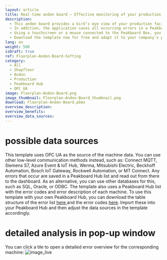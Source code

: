 ```yaml
---
layout: article
title: Real-time andon board – Effective monitoring of your production from a bird's eye view 
description: 
  - This andon board provides a bird’s eye view of your production facility and uses an andon traffic light to visualize the current status of each of your machines in real time. Green shows that the machine is running, yellow means that the machine is being configured, and red indicates an error. In the event of an error, the reason for it is also displayed directly. This way, you can immediately identify deviations and malfunctions and react to problems swiftly, which leads to higher productivity and better quality in your production.
  - In addition, the application saves all occurring errors in a Peakboard Hub list. The persistent data is displayed in the right pane of the dashboard. This shows both the recent issues and the total number of incidents for that day.
  - Using a touchscreen or a mouse connected to the Peakboard Box, you can click on the tiles in the lower right area. This opens a window displaying a detailed list of errors and analysis of the respective machine. The continuous monitoring, documentation, and analysis of errors let you identify the causes and achieve long-term improvements in the production process.
  - Download the template now for free and adapt it to your company's production environment without any programming effort. For even easier usability, all scripts in this template were created with Peakboard Building Blocks, our low-code script editor. 
lang: en
weight: 580
isDraft: true
ref: Floorplan-Andon-Board-Softing
category:
  - All
  - Shopfloor
  - Andon
  - Production
  - Peakboard Hub
  - OPC UA
image: Floorplan-Andon-Board.png
image_thumbnail: Floorplan-Andon-Board_thumbnail.png
download: Floorplan-Andon-Board.pbmx
overview_description:
overview_benefits:
overview_data_sources:
---
```

# possible data sources
This template uses OPC UA as the source of the machine data. You can use other low-level communication methods instead, such as: Connect MQTT, Siemens S7, Azure Event & IoT Hub, Werma, Mitsubishi Electric, Beckhoff Automation, Bosch IoT Gateway, Rockwell Automation, or MT Connect. Any errors that occur are saved in a Peakboard Hub list and read out from there to the dashboard. As an alternative, you can use other databases for this, such as SQL, Oracle, or ODBC. The template also uses a Peakboard Hub list with the error codes and error description of each machine. To use this template with your own Peakboard Hub, you can download the table structure of the error list <a href="ErrorsList.txt" class="inline" download>here </a> and the error codes <a href="ErrorsMapping.txt" class="inline" download>here</a>. Import these into your Peakboard Hub and then adjust the data sources in the template accordingly.

# detailed analysis in pop-up window
You can click a tile to open a detailed error overview for the corresponding machine:
![image_live](Floorplan-Andon-Board-PopUp.png)
